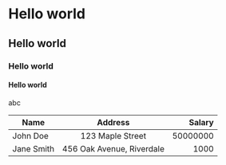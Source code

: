 # Hello world
## Hello world
### Hello world
#### Hello world

abc



| Name  | Address | Salary |
|-------|:------:|---:|
| John Doe | 123 Maple Street | 50000000|
| Jane Smith | 456 Oak Avenue, Riverdale |1000|
